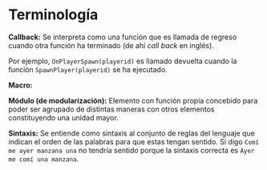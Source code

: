 # Terminología

**Callback:** Se interpreta como una función que es llamada de regreso cuando otra función ha terminado (de ahí *call back* en inglés). 

Por ejemplo, `OnPlayerSpawn(playerid)` es llamado devuelta cuando la función `SpawnPlayer(playerid)` se ha ejecutado. 

**Macro:** 

**Módulo (de modularización):** Elemento con función propia concebido para poder ser agrupado de distintas maneras con otros elementos constituyendo una unidad mayor.

**Sintaxis:** Se entiende como sintaxis al conjunto de reglas del lenguaje que indican el orden de las palabras para que estas tengan sentido. Si digo `Comí me ayer manzana una` no tendría sentido porque la
sintaxis correcta es `Ayer me comí una manzana`. 
